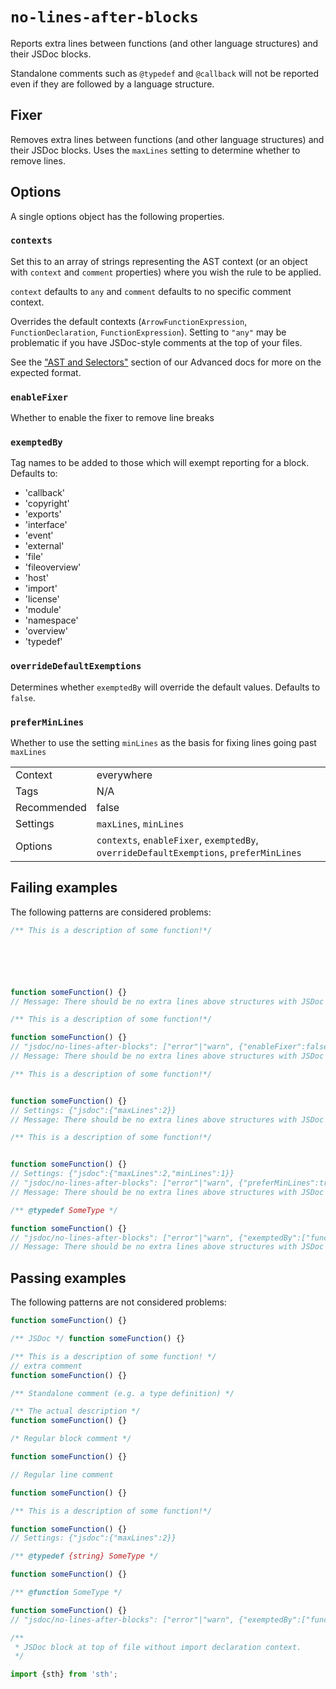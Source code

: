 <a name="user-content-no-lines-after-blocks"></a>
<a name="no-lines-after-blocks"></a>
# <code>no-lines-after-blocks</code>

Reports extra lines between functions (and other language structures) and their
JSDoc blocks.

Standalone comments such as `@typedef` and `@callback` will not be reported even
if they are followed by a language structure.

<a name="user-content-no-lines-after-blocks-fixer"></a>
<a name="no-lines-after-blocks-fixer"></a>
## Fixer

Removes extra lines between functions (and other language structures) and their
JSDoc blocks. Uses the `maxLines` setting to determine whether to remove lines.

<a name="user-content-no-lines-after-blocks-options"></a>
<a name="no-lines-after-blocks-options"></a>
## Options

A single options object has the following properties.

<a name="user-content-no-lines-after-blocks-options-contexts"></a>
<a name="no-lines-after-blocks-options-contexts"></a>
### <code>contexts</code>

Set this to an array of strings representing the AST context (or an object with
`context` and `comment` properties) where you wish the rule to be applied.

`context` defaults to `any` and `comment` defaults to no specific comment context.

Overrides the default contexts (`ArrowFunctionExpression`, `FunctionDeclaration`,
`FunctionExpression`). Setting to `"any"` may be problematic if you have
JSDoc-style comments at the top of your files.

See the ["AST and Selectors"](#user-content-eslint-plugin-jsdoc-advanced-ast-and-selectors)
section of our Advanced docs for more on the expected format.
<a name="user-content-no-lines-after-blocks-options-enablefixer"></a>
<a name="no-lines-after-blocks-options-enablefixer"></a>
### <code>enableFixer</code>

Whether to enable the fixer to remove line breaks
<a name="user-content-no-lines-after-blocks-options-exemptedby"></a>
<a name="no-lines-after-blocks-options-exemptedby"></a>
### <code>exemptedBy</code>

Tag names to be added to those which will exempt reporting for a block. Defaults to:

- 'callback'
- 'copyright'
- 'exports'
- 'interface'
- 'event'
- 'external'
- 'file'
- 'fileoverview'
- 'host'
- 'import'
- 'license'
- 'module'
- 'namespace'
- 'overview'
- 'typedef'

<a name="user-content-no-lines-after-blocks-options-overridedefaultexemptions"></a>
<a name="no-lines-after-blocks-options-overridedefaultexemptions"></a>
### <code>overrideDefaultExemptions</code>

Determines whether `exemptedBy` will override the default values. Defaults to `false`.
<a name="user-content-no-lines-after-blocks-options-preferminlines"></a>
<a name="no-lines-after-blocks-options-preferminlines"></a>
### <code>preferMinLines</code>

Whether to use the setting `minLines` as the basis for fixing lines going past `maxLines`


|||
|---|---|
|Context|everywhere|
|Tags|N/A|
|Recommended|false|
|Settings|`maxLines`, `minLines`|
|Options|`contexts`, `enableFixer`, `exemptedBy`, `overrideDefaultExemptions`, `preferMinLines`|

<a name="user-content-no-lines-after-blocks-failing-examples"></a>
<a name="no-lines-after-blocks-failing-examples"></a>
## Failing examples

The following patterns are considered problems:

````ts
/** This is a description of some function!*/






function someFunction() {}
// Message: There should be no extra lines above structures with JSDoc blocks

/** This is a description of some function!*/

function someFunction() {}
// "jsdoc/no-lines-after-blocks": ["error"|"warn", {"enableFixer":false}]
// Message: There should be no extra lines above structures with JSDoc blocks

/** This is a description of some function!*/


function someFunction() {}
// Settings: {"jsdoc":{"maxLines":2}}
// Message: There should be no extra lines above structures with JSDoc blocks

/** This is a description of some function!*/


function someFunction() {}
// Settings: {"jsdoc":{"maxLines":2,"minLines":1}}
// "jsdoc/no-lines-after-blocks": ["error"|"warn", {"preferMinLines":true}]
// Message: There should be no extra lines above structures with JSDoc blocks

/** @typedef SomeType */

function someFunction() {}
// "jsdoc/no-lines-after-blocks": ["error"|"warn", {"exemptedBy":["function"],"overrideDefaultExemptions":true}]
// Message: There should be no extra lines above structures with JSDoc blocks
````



<a name="user-content-no-lines-after-blocks-passing-examples"></a>
<a name="no-lines-after-blocks-passing-examples"></a>
## Passing examples

The following patterns are not considered problems:

````ts
function someFunction() {}

/** JSDoc */ function someFunction() {}

/** This is a description of some function! */
// extra comment
function someFunction() {}

/** Standalone comment (e.g. a type definition) */

/** The actual description */
function someFunction() {}

/* Regular block comment */

function someFunction() {}

// Regular line comment

function someFunction() {}

/** This is a description of some function!*/

function someFunction() {}
// Settings: {"jsdoc":{"maxLines":2}}

/** @typedef {string} SomeType */

function someFunction() {}

/** @function SomeType */

function someFunction() {}
// "jsdoc/no-lines-after-blocks": ["error"|"warn", {"exemptedBy":["function"]}]

/**
 * JSDoc block at top of file without import declaration context.
 */

import {sth} from 'sth';
````

